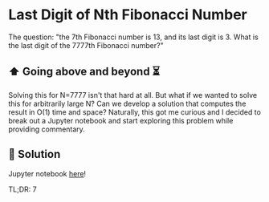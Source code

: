 # Last Digit of Nth Fibonacci Number

The question: "the 7th Fibonacci number is 13, and its last digit is 3. What is the last digit of the 7777th Fibonacci number?"

## ⬆ Going above and beyond ⏳

Solving this for N=7777 isn't that hard at all. But what if we wanted to solve this for arbitrarily large N? Can we develop a solution that computes the result in O(1) time and space? Naturally, this got me curious and I decided to break out a Jupyter notebook and start exploring this problem while providing commentary.

## 🧐 Solution

Jupyter notebook [here](https://github.com/cjporteo/hopper-data-puzzle/blob/main/puzzle.ipynb)!

TL;DR: 7
